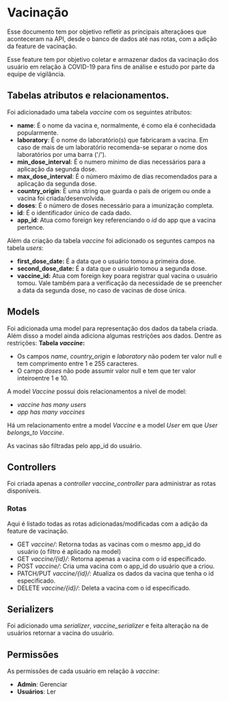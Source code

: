 # Vacinação

Esse documento tem por objetivo refletir as principais alteraçãoes que aconteceram na API, desde o banco de dados até nas rotas, com a adição da feature de vacinação. 

Esse feature tem por objetivo coletar e armazenar dados da vacinação dos usuário em relação à COVID-19 para fins de análise e estudo por parte da equipe de vigilância. 

## Tabelas atributos e relacionamentos.

Foi adicionadado uma tabela *vaccine* com os seguintes atributos:
- **name**: É o nome da vacina e, normalmente, é como ela é conhecidada popularmente. 
- **laboratory**: É o nome do laboratório(s) que fabricaram a vacina. Em caso de mais de um laboratório recomenda-se separar o nome dos laboratórios por uma barra ('/'). 
- **min_dose_interval**: É o numero mínimo de dias necessários para a aplicação da segunda dose.
- **max_dose_interval**: É o número máximo de dias recomendados para a aplicação da segunda dose. 
- **country_origin**: É uma string que guarda o país de origem ou onde a vacina foi criada/desenvolvida.
- **doses**: É o número de doses necessário para a imunização completa. 
- **id**: É o identificador único de cada dado.
- **app_id**: Atua como foreign key referenciando o *id* do app que a vacina pertence. 

Além da criação da tabela _vaccine_ foi adicionado os seguntes campos na tabela _users_: 
- **first_dose_date:** É a data que o usuário tomou a primeira dose.
- **second_dose_date:** É a data que o usuário tomou a segunda dose. 
- **vaccine_id:** Atua com foreign key poara registrar qual vacina o usuário tomou. Vale também para a verificação da necessidade de se preencher a data da segunda dose, no caso de vacinas de dose única.

## Models

Foi adicionada uma model para representação dos dados da tabela criada. Além disso a model ainda adiciona algumas restrições aos dados. Dentre as restrições:
**Tabela *vaccine*:**
- Os campos *name*, *country_origin* e *laboratory* não podem ter valor null e tem comprimento entre 1 e 255 caracteres. 
- O campo *doses* não pode assumir valor null e tem que ter valor inteiroentre 1 e 10.

A model *Vaccine* possui dois relacionamentos a nível de model:
- *vaccine has many users*
- *app has many vaccines*

Há um relacionamento entre a model *Vaccine* e a model *User* em que *User* *belongs_to* *Vaccine*.

As vacinas são filtradas pelo app_id do usuário.

## Controllers

Foi criada apenas a *controller vaccine_controller* para administrar as rotas disponíveis. 

### Rotas

Aqui é listado todas as rotas adicionadas/modificadas com a adição da feature de vacinação.

- GET *vaccine/*: Retorna todas as vacinas com o mesmo app_id do usuário (o filtro é aplicado na model)
- GET *vaccine/{id}/*: Retorna apenas a vacina com o id especificado.
- POST *vaccine/*: Cria uma vacina com o app_id do usuário que a criou.
- PATCH/PUT *vaccine/{id}/*: Atualiza os dados da vacina que tenha o id especificado.
- DELETE *vaccine/{id}/*: Deleta a vacina com o id especificado.

## Serializers

Foi adicionado uma *serializer*, *vaccine_serializer* e feita alteração na de usuários retornar a vacina do usuário. 

## Permissões

As permissões de cada usuário em relação à *vaccine*:
- **Admin**: Gerenciar
- **Usuários**: Ler
